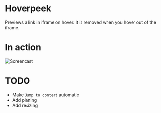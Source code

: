 # Hoverpeek
Previews a link in iframe on hover. It is removed when you hover out of the iframe.

# In action
![Screencast](screencast.gif)

# TODO
- Make `Jump to content` automatic
- Add pinning
- Add resizing
